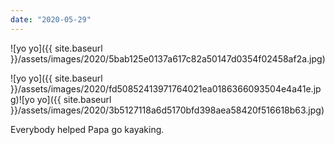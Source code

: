 ```yaml
---
date: "2020-05-29"
---
```


![yo yo]({{ site.baseurl }}/assets/images/2020/5bab125e0137a617c82a50147d0354f02458af2a.jpg)

![yo yo]({{ site.baseurl }}/assets/images/2020/fd50852413971764021ea0186366093504e4a41e.jpg)![yo yo]({{ site.baseurl }}/assets/images/2020/3b5127118a6d5170bfd398aea58420f516618b63.jpg)

Everybody helped Papa go kayaking.
